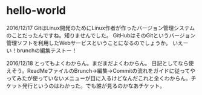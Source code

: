 # hello-world
2016/12/17
GitはLinux開発のためにLinux作者が作ったバージョン管理システムのことだったんですね。知りませんでした。
GitHubはそのGitというバージョン管理ソフトを利用したWebサービスということになるのでしょうか。
いえーい！brunchの編集テストー！

2016/12/18
とってもよくわからん。まだまだよくわからん。
日記としてなら使えそう。ReadMeファイルのBrunch→編集→Commitの流れをガイドに従ってやってみたが使っていないメニューが目に入るけどなんだこれと全くわからん。チケット発行というのはわかった。でも誰が見るのかなあチケット。
